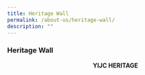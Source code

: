 ```yaml
---
title: Heritage Wall
permalink: /about-us/heritage-wall/
description: ""
---
```

### **Heritage Wall**

<center><b>YIJC HERITAGE</b></center>

